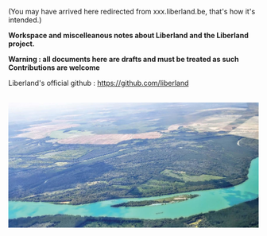 (You may have arrived here redirected from xxx.liberland.be, that's how it's intended.)

<b>Workspace and miscelleanous notes about Liberland and the Liberland project.</b>

<b>Warning : all documents here are drafts and must be treated as such </b>  
<b>Contributions are welcome</b>  

Liberland's official github : https://github.com/liberland  
<br>

![Liberland skyview](/images/liberland-skyview-01.jpg)

<!--
![alt text](/images/ark-village-gm-02.jpg)
-->

